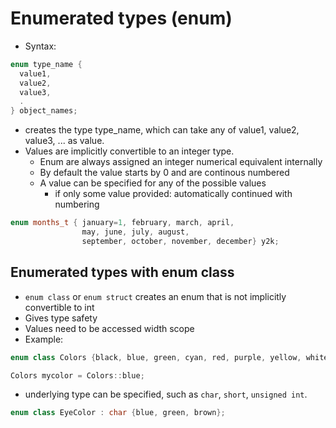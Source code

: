 # Enumerated types (enum)

- Syntax:
```C++
enum type_name {
  value1,
  value2,
  value3,
  .
} object_names;
```
- creates the type type_name, which can take any of value1, value2, value3, ... as value.
- Values are implicitly convertible to an integer type.
    - Enum are always assigned an integer numerical equivalent internally
    - By default the value starts by 0 and are continous numbered
    - A value can be specified for any of the possible values
        - if only some value provided: automatically continued with numbering
```C++
enum months_t { january=1, february, march, april,
                may, june, july, august,
                september, october, november, december} y2k;
```

## Enumerated types with enum class
- `enum class` or `enum struct` creates an enum that is not implicitly convertible to int
- Gives type safety
- Values need to be accessed width scope
- Example:
```C++
enum class Colors {black, blue, green, cyan, red, purple, yellow, white};

Colors mycolor = Colors::blue;
```
- underlying type can be specified, such as `char`, `short`, `unsigned int`.
```C++
enum class EyeColor : char {blue, green, brown}; 
```